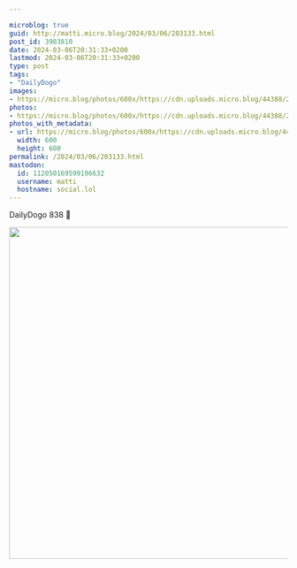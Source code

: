 ```yaml
---

microblog: true
guid: http://matti.micro.blog/2024/03/06/203133.html
post_id: 3903810
date: 2024-03-06T20:31:33+0200
lastmod: 2024-03-06T20:31:33+0200
type: post
tags:
- "DailyDogo"
images:
- https://micro.blog/photos/600x/https://cdn.uploads.micro.blog/44388/2024/c07b2c388c604911a968bb355d0eaf9d.jpg
photos:
- https://micro.blog/photos/600x/https://cdn.uploads.micro.blog/44388/2024/c07b2c388c604911a968bb355d0eaf9d.jpg
photos_with_metadata:
- url: https://micro.blog/photos/600x/https://cdn.uploads.micro.blog/44388/2024/c07b2c388c604911a968bb355d0eaf9d.jpg
  width: 600
  height: 600
permalink: /2024/03/06/203133.html
mastodon:
  id: 112050169599196632
  username: matti
  hostname: social.lol
---
```

DailyDogo 838 🐶

<img src="/media/uploads/2024/c07b2c388c604911a968bb355d0eaf9d.jpg" width="600" height="600" alt="" />
